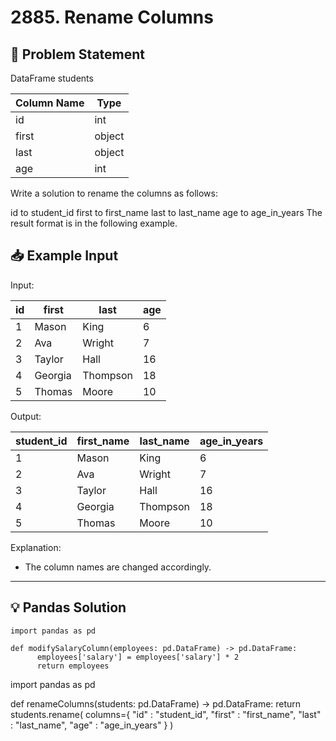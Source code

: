 # 2885. Rename Columns

## 📝 Problem Statement

DataFrame students

| Column Name | Type   |
|-------------|--------|
| id          | int    |
| first       | object |
| last        | object |
| age         | int    |

Write a solution to rename the columns as follows:

id to student_id
first to first_name
last to last_name
age to age_in_years
The result format is in the following example.

## 📥 Example Input

Input:

| id | first   | last     | age |
|----|---------|----------|-----|
| 1  | Mason   | King     | 6   |
| 2  | Ava     | Wright   | 7   |
| 3  | Taylor  | Hall     | 16  |
| 4  | Georgia | Thompson | 18  |
| 5  | Thomas  | Moore    | 10  |

Output:

| student_id | first_name | last_name | age_in_years |
|------------|------------|-----------|--------------|
| 1          | Mason      | King      | 6            |
| 2          | Ava        | Wright    | 7            |
| 3          | Taylor     | Hall      | 16           |
| 4          | Georgia    | Thompson  | 18           |
| 5          | Thomas     | Moore     | 10           |


Explanation: 
 - The column names are changed accordingly.
---

## 💡 Pandas Solution

   

    import pandas as pd

    def modifySalaryColumn(employees: pd.DataFrame) -> pd.DataFrame:
          employees['salary'] = employees['salary'] * 2
          return employees


import pandas as pd

def renameColumns(students: pd.DataFrame) -> pd.DataFrame:
    return students.rename(
        columns={
        "id" : "student_id",
        "first" : "first_name",
        "last" : "last_name",
        "age" : "age_in_years"
    }
)

